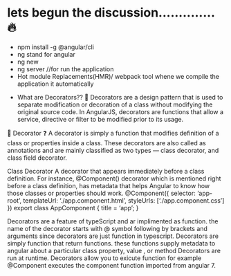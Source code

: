 # lets begun the discussion.............. 🔥

- npm install -g @angular/cli
- ng stand for angular
- ng new <project name>
- ng server //for run the application
- Hot module Replacements(HMR)/ webpack tool whene we compile the application it automatically

* What are Decorators??
  🔴 Decorators are a design pattern that is used to separate modification or decoration of a class without modifying the original source code. In AngularJS, decorators are functions that allow a service, directive or filter to be modified prior to its usage.

🔴 Decorator ❓
A decorator is simply a function that modifies definition of a class or properties inside a class. These decorators are also called as annotations and are mainly classified as two types — class decorator, and class field decorator.

Class Decorator
A decorator that appears immediately before a class definition.
For instance, @Component() decorator which is mentioned right before a class definition, has metadata that helps Angular to know how those classes or properties should work.
@Component({
selector: ‘app-root’,
templateUrl: ‘./app.component.html’,
styleUrls: [‘./app.component.css’]
})
export class AppComponent {
title = ‘app’;
}

Decorators are a feature of typeScript and ar implimented as function. the name of the decorator starts with @ symbol following by brackets and arguments since decorators are just function in typescript.
Decorators are simply function that return functions. these functions supply metadata to angular about a particular class property, value , or method
Decorators are run at runtime.
Decorators allow you to exicute function for example @Component executes the component function imported from angular 7.

